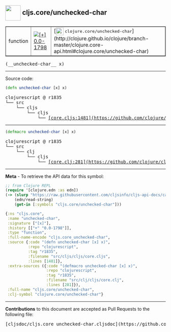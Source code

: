 ## <img width="48px" valign="middle" src="http://i.imgur.com/Hi20huC.png"> cljs.core/unchecked-char

 <table border="1">
<tr>

<td>function</td>
<td><a href="https://github.com/cljsinfo/cljs-api-docs/tree/0.0-1798"><img valign="middle" alt="[+] 0.0-1798" src="https://img.shields.io/badge/+-0.0--1798-lightgrey.svg"></a> </td>
<td>
[<img height="24px" valign="middle" src="http://i.imgur.com/1GjPKvB.png"> <samp>clojure.core/unchecked-char</samp>](http://clojure.github.io/clojure/branch-master/clojure.core-api.html#clojure.core/unchecked-char)
</td>
</tr>
</table>

 <samp>
(__unchecked-char__ x)<br>
</samp>

---





Source code:

```clj
(defn unchecked-char [x] x)
```

 <pre>
clojurescript @ r1835
└── src
    └── cljs
        └── cljs
            └── <ins>[core.cljs:1481](https://github.com/clojure/clojurescript/blob/r1835/src/cljs/cljs/core.cljs#L1481)</ins>
</pre>


---

```clj
(defmacro unchecked-char [x] x)
```

 <pre>
clojurescript @ r1835
└── src
    └── clj
        └── cljs
            └── <ins>[core.clj:281](https://github.com/clojure/clojurescript/blob/r1835/src/clj/cljs/core.clj#L281)</ins>
</pre>

---

__Meta__ - To retrieve the API data for this symbol:

```clj
;; from Clojure REPL
(require '[clojure.edn :as edn])
(-> (slurp "https://raw.githubusercontent.com/cljsinfo/cljs-api-docs/catalog/cljs-api.edn")
    (edn/read-string)
    (get-in [:symbols "cljs.core/unchecked-char"]))
```

```clj
{:ns "cljs.core",
 :name "unchecked-char",
 :signature ["[x]"],
 :history [["+" "0.0-1798"]],
 :type "function",
 :full-name-encode "cljs.core_unchecked-char",
 :source {:code "(defn unchecked-char [x] x)",
          :repo "clojurescript",
          :tag "r1835",
          :filename "src/cljs/cljs/core.cljs",
          :lines [1481]},
 :extra-sources ({:code "(defmacro unchecked-char [x] x)",
                  :repo "clojurescript",
                  :tag "r1835",
                  :filename "src/clj/cljs/core.clj",
                  :lines [281]}),
 :full-name "cljs.core/unchecked-char",
 :clj-symbol "clojure.core/unchecked-char"}

```

---

__Contributions__ to this document are accepted as Pull Requests to the following file:

 <pre>
[cljsdoc/cljs.core_unchecked-char.cljsdoc](https://github.com/cljsinfo/cljs-api-docs/blob/master/cljsdoc/cljs.core_unchecked-char.cljsdoc)
</pre>

